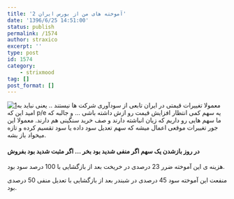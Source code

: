 ```yaml
---
title: 'آموخته های من از بورس ایران 2'
date: '1396/6/25 14:51:00'
status: publish
permalink: /1574
author: straxico
excerpt: ''
type: post
id: 1574
category:
    - strixmood
tag: []
post_format: []
---
```

[![1](../../uploads/2016/03/1-281x300.png)](http://localhost/wp-content/uploads/2016/03/1.png)معمولا تغییرات قیمتی در ایران تابعی از سودآوری شرکت ها نیستند .. یعنی نباید به امید این که p/e یه سهم کمی انتظار افزایش قیمت رو ازش داشته باشی … و جالبه که ما سهم هایی رو داریم که زیان انباشته دارند و صف خرید سنگینی هم دارند. معمولا این جور تغییرات موقعی اعمال میشه که سهم تعدیل سود داده یا سود تقسیم کرده و تازه میخواد باز بشه.

#### در روز بازشدن یک سهم اگر منفی شدید بود بخر … اگر مثبت شدید بود بفروش

هزینه ی این آموخته ضرر 23 درصدی در خریخت بعد از بازگشایی با 100 درصد سود بود.

منفعت این آموخته سود 45 درصدی در شبندر بعد از بازگشایی با تعدیل منفی 50 درصدی بود.